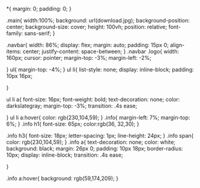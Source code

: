 *{
    margin: 0;
    padding: 0;
}

.main{
    width:100%;
    background: url(download.jpg);
    background-position: center;
    background-size: cover;
    height: 100vh;
    position: relative;
    font-family: sans-serif;
}


.navbar{
    width: 86%;
    display: flex;
    margin: auto;
    padding: 15px 0;
    align-items: center;
    justify-content: space-between;
}
.navbar .logo{
    width: 160px;
    cursor: pointer;
    margin-top: -3%;
    margin-left: -2%;

}
ul{
    margin-top: -4%;
}
ul li{
    list-style: none;
    display: inline-block;
    padding: 10px 16px;

}

ul li a{
    font-size: 16px;
    font-weight: bold;
    text-decoration: none;
    color: darkslategray;
    margin-top: -3%;
    transition: .4s ease;


}
ul li a:hover{
    color: rgb(230,104,59);
}
.info{
    margin-left: 7%;
    margin-top: 6%;
}
.info h1{
    font-size: 65px;
    color:rgb(36, 32,30);
}

.info h3{
    font-size: 18px;
    letter-spacing: 1px;
    line-height: 24px;
}
.info span{
    color: rgb(230,104,59);
}
.info a{
    text-decoration: none;
    color: white;
    background: black;
    margin: 26px 0;
    padding: 10px 18px;
    border-radius: 10px;
    display: inline-block;
    transition: .4s ease;

}

.info a:hover{
    background: rgb(59,174,209);
}
